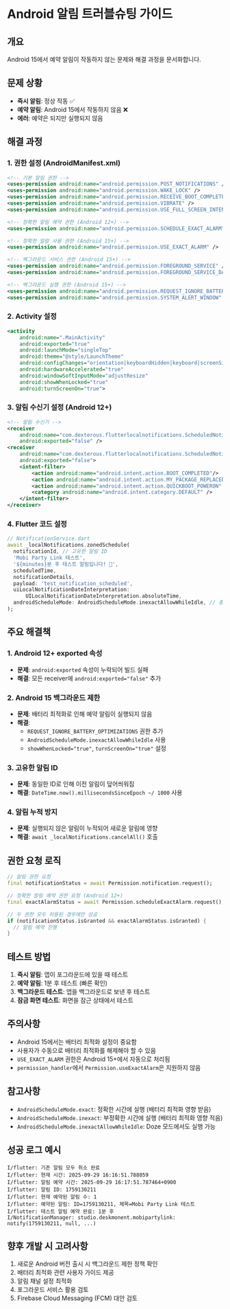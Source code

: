 # Android 알림 트러블슈팅 가이드

## 개요
Android 15에서 예약 알림이 작동하지 않는 문제와 해결 과정을 문서화합니다.

## 문제 상황
- **즉시 알림**: 정상 작동 ✅
- **예약 알림**: Android 15에서 작동하지 않음 ❌
- **에러**: 예약은 되지만 실행되지 않음

## 해결 과정

### 1. 권한 설정 (AndroidManifest.xml)
```xml
<!-- 기본 알림 권한 -->
<uses-permission android:name="android.permission.POST_NOTIFICATIONS" />
<uses-permission android:name="android.permission.WAKE_LOCK" />
<uses-permission android:name="android.permission.RECEIVE_BOOT_COMPLETED" />
<uses-permission android:name="android.permission.VIBRATE" />
<uses-permission android:name="android.permission.USE_FULL_SCREEN_INTENT" />

<!-- 정확한 알림 예약 권한 (Android 12+) -->
<uses-permission android:name="android.permission.SCHEDULE_EXACT_ALARM" />

<!-- 정확한 알람 사용 권한 (Android 15+) -->
<uses-permission android:name="android.permission.USE_EXACT_ALARM" />

<!-- 백그라운드 서비스 권한 (Android 15+) -->
<uses-permission android:name="android.permission.FOREGROUND_SERVICE" />
<uses-permission android:name="android.permission.FOREGROUND_SERVICE_DATA_SYNC" />

<!-- 백그라운드 실행 권한 (Android 15+) -->
<uses-permission android:name="android.permission.REQUEST_IGNORE_BATTERY_OPTIMIZATIONS" />
<uses-permission android:name="android.permission.SYSTEM_ALERT_WINDOW" />
```

### 2. Activity 설정
```xml
<activity
    android:name=".MainActivity"
    android:exported="true"
    android:launchMode="singleTop"
    android:theme="@style/LaunchTheme"
    android:configChanges="orientation|keyboardHidden|keyboard|screenSize|smallestScreenSize|locale|layoutDirection|fontScale|screenLayout|density|uiMode"
    android:hardwareAccelerated="true"
    android:windowSoftInputMode="adjustResize"
    android:showWhenLocked="true"
    android:turnScreenOn="true">
```

### 3. 알림 수신기 설정 (Android 12+)
```xml
<!-- 알림 수신기 -->
<receiver 
    android:name="com.dexterous.flutterlocalnotifications.ScheduledNotificationReceiver"
    android:exported="false" />
<receiver 
    android:name="com.dexterous.flutterlocalnotifications.ScheduledNotificationBootReceiver"
    android:exported="false">
    <intent-filter>
        <action android:name="android.intent.action.BOOT_COMPLETED"/>
        <action android:name="android.intent.action.MY_PACKAGE_REPLACED"/>
        <action android:name="android.intent.action.QUICKBOOT_POWERON" />
        <category android:name="android.intent.category.DEFAULT" />
    </intent-filter>
</receiver>
```

### 4. Flutter 코드 설정
```dart
// NotificationService.dart
await _localNotifications.zonedSchedule(
  notificationId, // 고유한 알림 ID
  'Mobi Party Link 테스트',
  '${minutes}분 후 테스트 알림입니다! 🎉',
  scheduledTime,
  notificationDetails,
  payload: 'test_notification_scheduled',
  uiLocalNotificationDateInterpretation:
      UILocalNotificationDateInterpretation.absoluteTime,
  androidScheduleMode: AndroidScheduleMode.inexactAllowWhileIdle, // 중요!
);
```

## 주요 해결책

### 1. Android 12+ exported 속성
- **문제**: `android:exported` 속성이 누락되어 빌드 실패
- **해결**: 모든 receiver에 `android:exported="false"` 추가

### 2. Android 15 백그라운드 제한
- **문제**: 배터리 최적화로 인해 예약 알림이 실행되지 않음
- **해결**: 
  - `REQUEST_IGNORE_BATTERY_OPTIMIZATIONS` 권한 추가
  - `AndroidScheduleMode.inexactAllowWhileIdle` 사용
  - `showWhenLocked="true"`, `turnScreenOn="true"` 설정

### 3. 고유한 알림 ID
- **문제**: 동일한 ID로 인해 이전 알림이 덮어씌워짐
- **해결**: `DateTime.now().millisecondsSinceEpoch ~/ 1000` 사용

### 4. 알림 누적 방지
- **문제**: 실행되지 않은 알림이 누적되어 새로운 알림에 영향
- **해결**: `await _localNotifications.cancelAll()` 호출

## 권한 요청 로직
```dart
// 알림 권한 요청
final notificationStatus = await Permission.notification.request();

// 정확한 알림 예약 권한 요청 (Android 12+)
final exactAlarmStatus = await Permission.scheduleExactAlarm.request();

// 두 권한 모두 허용된 경우에만 성공
if (notificationStatus.isGranted && exactAlarmStatus.isGranted) {
  // 알림 예약 진행
}
```

## 테스트 방법
1. **즉시 알림**: 앱이 포그라운드에 있을 때 테스트
2. **예약 알림**: 1분 후 테스트 (빠른 확인)
3. **백그라운드 테스트**: 앱을 백그라운드로 보낸 후 테스트
4. **잠금 화면 테스트**: 화면을 잠근 상태에서 테스트

## 주의사항
- Android 15에서는 배터리 최적화 설정이 중요함
- 사용자가 수동으로 배터리 최적화를 해제해야 할 수 있음
- `USE_EXACT_ALARM` 권한은 Android 15+에서 자동으로 처리됨
- `permission_handler`에서 `Permission.useExactAlarm`은 지원하지 않음

## 참고사항
- `AndroidScheduleMode.exact`: 정확한 시간에 실행 (배터리 최적화 영향 받음)
- `AndroidScheduleMode.inexact`: 부정확한 시간에 실행 (배터리 최적화 영향 적음)
- `AndroidScheduleMode.inexactAllowWhileIdle`: Doze 모드에서도 실행 가능

## 성공 로그 예시
```
I/flutter: 기존 알림 모두 취소 완료
I/flutter: 현재 시간: 2025-09-29 16:16:51.788059
I/flutter: 알림 예약 시간: 2025-09-29 16:17:51.787464+0900
I/flutter: 알림 ID: 1759130211
I/flutter: 현재 예약된 알림 수: 1
I/flutter: 예약된 알림: ID=1759130211, 제목=Mobi Party Link 테스트
I/flutter: 테스트 알림 예약 완료: 1분 후
I/NotificationManager: studio.deskmonent.mobipartylink: notify(1759130211, null, ...)
```

## 향후 개발 시 고려사항
1. 새로운 Android 버전 출시 시 백그라운드 제한 정책 확인
2. 배터리 최적화 관련 사용자 가이드 제공
3. 알림 채널 설정 최적화
4. 포그라운드 서비스 활용 검토
5. Firebase Cloud Messaging (FCM) 대안 검토
